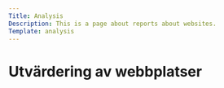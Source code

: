 ```yaml
---
Title: Analysis
Description: This is a page about reports about websites.
Template: analysis
---
```


# Utvärdering av webbplatser
